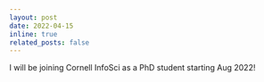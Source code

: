 ```yaml
---
layout: post
date: 2022-04-15 
inline: true
related_posts: false
---
```


I will be joining Cornell InfoSci as a PhD student starting Aug 2022!
